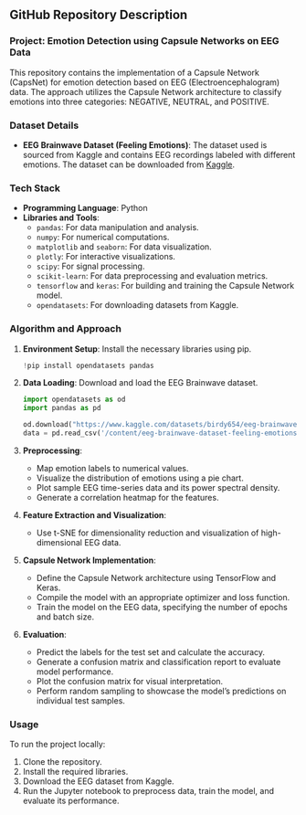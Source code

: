 ## GitHub Repository Description

### Project: Emotion Detection using Capsule Networks on EEG Data

This repository contains the implementation of a Capsule Network (CapsNet) for emotion detection based on EEG (Electroencephalogram) data. The approach utilizes the Capsule Network architecture to classify emotions into three categories: NEGATIVE, NEUTRAL, and POSITIVE.

### Dataset Details

- **EEG Brainwave Dataset (Feeling Emotions)**: The dataset used is sourced from Kaggle and contains EEG recordings labeled with different emotions. The dataset can be downloaded from [Kaggle](https://www.kaggle.com/datasets/birdy654/eeg-brainwave-dataset-feeling-emotions).

### Tech Stack

- **Programming Language**: Python
- **Libraries and Tools**:
  - `pandas`: For data manipulation and analysis.
  - `numpy`: For numerical computations.
  - `matplotlib` and `seaborn`: For data visualization.
  - `plotly`: For interactive visualizations.
  - `scipy`: For signal processing.
  - `scikit-learn`: For data preprocessing and evaluation metrics.
  - `tensorflow` and `keras`: For building and training the Capsule Network model.
  - `opendatasets`: For downloading datasets from Kaggle.

### Algorithm and Approach

1. **Environment Setup**: Install the necessary libraries using pip.
    ```python
    !pip install opendatasets pandas
    ```

2. **Data Loading**: Download and load the EEG Brainwave dataset.
    ```python
    import opendatasets as od
    import pandas as pd

    od.download("https://www.kaggle.com/datasets/birdy654/eeg-brainwave-dataset-feeling-emotions")
    data = pd.read_csv('/content/eeg-brainwave-dataset-feeling-emotions/emotions.csv')
    ```

3. **Preprocessing**:
    - Map emotion labels to numerical values.
    - Visualize the distribution of emotions using a pie chart.
    - Plot sample EEG time-series data and its power spectral density.
    - Generate a correlation heatmap for the features.

4. **Feature Extraction and Visualization**:
    - Use t-SNE for dimensionality reduction and visualization of high-dimensional EEG data.

5. **Capsule Network Implementation**:
    - Define the Capsule Network architecture using TensorFlow and Keras.
    - Compile the model with an appropriate optimizer and loss function.
    - Train the model on the EEG data, specifying the number of epochs and batch size.

6. **Evaluation**:
    - Predict the labels for the test set and calculate the accuracy.
    - Generate a confusion matrix and classification report to evaluate model performance.
    - Plot the confusion matrix for visual interpretation.
    - Perform random sampling to showcase the model’s predictions on individual test samples.

### Usage

To run the project locally:
1. Clone the repository.
2. Install the required libraries.
3. Download the EEG dataset from Kaggle.
4. Run the Jupyter notebook to preprocess data, train the model, and evaluate its performance.

